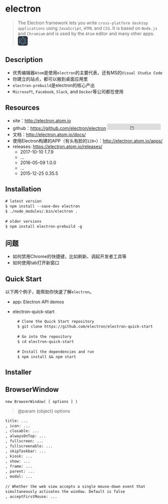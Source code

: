 # electron

> The Electron framework lets you write `cross-platform desktop applications` using `JavaScript`, `HTML` and `CSS`. It is based on `Node.js` and `Chromium` and is used by the `Atom` editor and many other apps. <img src="./img/electron.png" style="border-radius: 5px; max-height: 30px;">

## Description

* 优秀编辑器`Atom`是使用`electron`的主要代表，还有MS的`Visual Studio Code`
* 你建立的站点，都可以搬到桌面应用里
* `electron-prebuild`是electron的核心产出
* `Microsoft`, `Facebook`, `Slack`, and `Docker`等公司都在使用

## Resources

* site：<http://electron.atom.io>
* github：<https://github.com/electron/electron> <iframe src="http://258i.com/gbtn.html?user=electron&repo=electron&type=star&count=true" frameborder="0" scrolling="0" width="170px" height="20px"></iframe>  
* 文档：<http://electron.atom.io/docs/>
* 使用Electron构建的APP（有头有脸的`120+`）：<http://electron.atom.io/apps/>
* releases: <https://electron.atom.io/releases/>
    * 2017-10-10 1.7.9
    * ...
    * 2016-05-09 1.0.0 
    * ...
    * 2015-12-25 0.35.5


## Installation

    # latest version
    $ npm install --save-dev electron 
    $ ./node_modules/.bin/electron .

    # older versions
    $ npm install electron-prebuild -g


## 问题

* 如何禁用Chrome的快捷键，比如刷新、调起开发者工具等
* 如何使用tab打开新窗口


## Quick Start

以下两个例子，能帮助你快速了解`electron`。

* app: Electron API demos
* electron-quick-start

        # Clone the Quick Start repository
        $ git clone https://github.com/electron/electron-quick-start

        # Go into the repository
        $ cd electron-quick-start

        # Install the dependencies and run
        $ npm install && npm start



## Installer



## BrowserWindow

    new BrowserWindow( [ options ] )

> @param {object} options

    title: ...
    , icon: ...
    , closable: ...
    , alwaysOnTop: ...
    , fullscreen: ...
    , fullscreenable: ...
    , skipTaskbar: ...
    , kiosk: ...
    , show: ...
    , frame: ...
    , parent: ...
    , modal: ...

    // Whether the web view accepts a single mouse-down event that simultaneously activates the window. Default is false
    , acceptFirstMouse: ...




